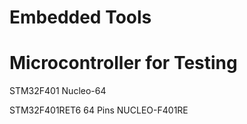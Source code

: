 # Embedded Tools


# Microcontroller for Testing

STM32F401
Nucleo-64

STM32F401RET6 64 Pins
NUCLEO-F401RE





